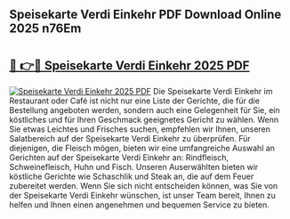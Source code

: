 ## Speisekarte Verdi Einkehr PDF Download Online 2025 n76Em

# <h2><a href="http://gccvkw.nevu.top/?p=Speisekarte+Verdi+Einkehr">🔗 👉🔴 Speisekarte Verdi Einkehr 2025 PDF</a></h2>

[![Speisekarte Verdi Einkehr 2025 PDF](https://i.imgur.com/dBaPXMq.png)](http://gccvkw.nevu.top/?p=Speisekarte+Verdi+Einkehr)
Die Speisekarte Verdi Einkehr im Restaurant oder Café ist nicht nur eine Liste der Gerichte, die für die Bestellung angeboten werden, sondern auch eine Gelegenheit für Sie, ein köstliches und für Ihren Geschmack geeignetes Gericht zu wählen. Wenn Sie etwas Leichtes und Frisches suchen, empfehlen wir Ihnen, unseren Salatbereich auf der Speisekarte Verdi Einkehr zu überprüfen. Für diejenigen, die Fleisch mögen, bieten wir eine umfangreiche Auswahl an Gerichten auf der Speisekarte Verdi Einkehr an: Rindfleisch, Schweinefleisch, Huhn und Fisch. Unseren Auserwählten bieten wir köstliche Gerichte wie Schaschlik und Steak an, die auf dem Feuer zubereitet werden. Wenn Sie sich nicht entscheiden können, was Sie von der Speisekarte Verdi Einkehr wünschen, ist unser Team bereit, Ihnen zu helfen und Ihnen einen angenehmen und bequemen Service zu bieten.
